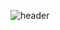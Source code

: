 ![header](https://capsule-render.vercel.app/api?type=waving&color=gradient&customColorList=20&height=300&section=header&text=yakcom&fontSize=80&fontAlignY=35&animation=fadeIn&desc=Ilya%20Miller)



